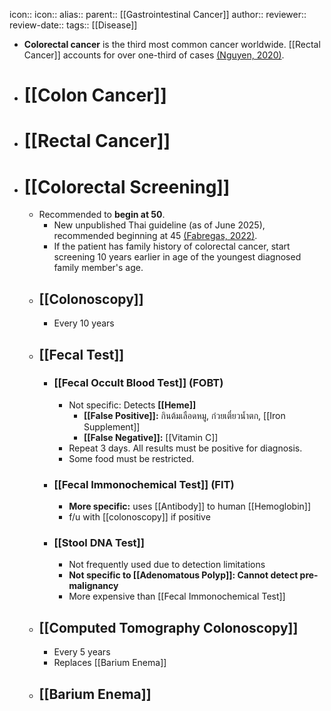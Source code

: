 icon:: 
icon::
alias::
parent:: [[Gastrointestinal Cancer]] 
author::
reviewer::
review-date::
tags:: [[Disease]]

- **Colorectal cancer** is the third most common cancer worldwide. [[Rectal Cancer]] accounts for over one-third of cases [(Nguyen, 2020)]([[References/nguyenLowAnteriorResection2020]]).
- # [[Colon Cancer]]
- # [[Rectal Cancer]]
- # [[Colorectal Screening]]
	- Recommended to **begin at 50**.
		- New unpublished Thai guideline (as of June 2025), recommended beginning at 45 [(Fabregas, 2022)]([[References/fabregasClinicalUpdatesColon2022]]).
		- If the patient has family history of colorectal cancer, start screening 10 years earlier in age of the youngest diagnosed family member's age.
	- ## [[Colonoscopy]]
		- Every 10 years
	- ## [[Fecal Test]]
		- ### [[Fecal Occult Blood Test]] (FOBT)
			- Not specific: Detects **[[Heme]]**
				- **[[False Positive]]:** กินต้มเลือดหมู, ก๋วยเตี๋ยวน้ำตก, [[Iron Supplement]]
				- **[[False Negative]]:** [[Vitamin C]]
			- Repeat 3 days. All results must be positive for diagnosis.
			- Some food must be restricted.
		- ### [[Fecal Immonochemical Test]] (FIT)
			- **More specific:** uses [[Antibody]] to human [[Hemoglobin]]
			- f/u with [[colonoscopy]] if positive
		- ### [[Stool DNA Test]]
			- Not frequently used due to detection limitations
			- **Not specific to [[Adenomatous Polyp]]: Cannot detect pre-malignancy**
			- More expensive than [[Fecal Immonochemical Test]]
	- ## [[Computed Tomography Colonoscopy]]
		- Every 5 years
		- Replaces [[Barium Enema]]
	- ## [[Barium Enema]]